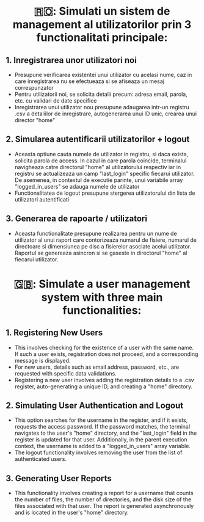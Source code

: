 # <p align="center">🇷🇴: Simulati un sistem de management al utilizatorilor prin 3 functionalitati principale: </p> 



## 1. Inregistrarea unor utilizatori noi

- Presupune verificarea existentei unui utilizator cu acelasi nume, caz in care   inregistrarea nu se efectueaza si se afiseaza un mesaj correspunzator
- Pentru utilizatorii noi, se solicita detalii precum: adresa email, parola, etc. cu validari de date specifice
- Inregistrarea unui utilizator nou presupune adaugarea intr-un registru .csv a detaliilor de inregistrare, autogenerarea unui ID unic, crearea unui director "home"

## 2. Simularea autentificarii utilizatorilor + logout
- Aceasta optiune cauta numele de utilizator in registru, si daca exista, solicita parola de access. In cazul in care parola coincide, terminalul navigheaza catre directorul "home" al utilizatorului respectiv iar in registru se actualizeaza un camp "last_login" specific fiecarui utilizator. De asemenea, in contextul de executie parinte, unui variabile array "logged_in_users" se adauga numele de utilizator
- Functionalitatea de logout presupune stergerea utilizatorului din lista de utilizatori autentificati

## 3. Generarea de rapoarte / utilizatori
- Aceasta functionalitate presupune realizarea pentru un nume de utilizator al unui raport care contorizeaza numarul de fisiere, numarul de directoare si dimensiunea pe disc a fisierelor asociate acelui utilizator. Raportul se genereaza asincron si se gaseste in directorul "home" al fiecarui utilizator.

# <p align="center">🇬🇧: Simulate a user management system with three main functionalities: </p>

## 1. Registering New Users
- This involves checking for the existence of a user with the same name. If such a user exists, registration does not proceed, and a corresponding message is displayed.
- For new users, details such as email address, password, etc., are requested with specific data validations.
- Registering a new user involves adding the registration details to a .csv register, auto-generating a unique ID, and creating a "home" directory.
  
## 2. Simulating User Authentication and Logout
- This option searches for the username in the register, and if it exists, requests the access password. If the password matches, the terminal navigates to the user's "home" directory, and the "last_login" field in the register is updated for that user. Additionally, in the parent execution context, the username is added to a "logged_in_users" array variable.
- The logout functionality involves removing the user from the list of authenticated users.

## 3. Generating User Reports
- This functionality involves creating a report for a username that counts the number of files, the number of directories, and the disk size of the files associated with that user. The report is generated asynchronously and is located in the user's "home" directory.

